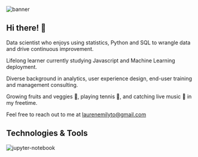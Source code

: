 ![banner](https://i.pinimg.com/originals/15/6e/83/156e835a65e03acc337469f3f6675eb0.jpg)

## Hi there! :wave: 

Data scientist who enjoys using statistics, Python and SQL to wrangle data and drive continuous improvement. 

Lifelong learner currently studying Javascript and Machine Learning deployment. 

Diverse background in analytics, user experience design, end-user training and management consulting. 

Growing fruits and veggies :tomato:, playing tennis :tennis:, and catching live music :guitar: in my freetime. 

Feel free to reach out to me at laurenemilyto@gmail.com

## Technologies & Tools
![jupyter-notebook](https://i.pinimg.com/originals/93/62/7d/93627d1bb6bbf3a26693d74023e67264.jpg)
